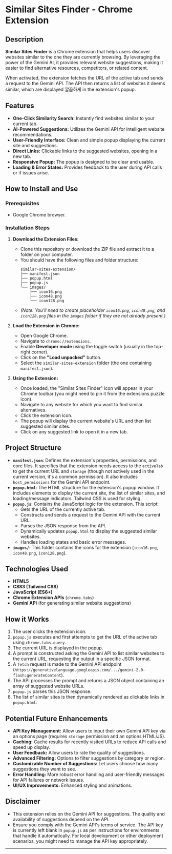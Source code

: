 # Similar Sites Finder - Chrome Extension

## Description

**Similar Sites Finder** is a Chrome extension that helps users discover websites similar to the one they are currently browsing. By leveraging the power of the Gemini AI, it provides relevant website suggestions, making it easier to find alternative resources, competitors, or related content.

When activated, the extension fetches the URL of the active tab and sends a request to the Gemini API. The API then returns a list of websites it deems similar, which are displayed 깔끔하게 in the extension's popup.

## Features

* **One-Click Similarity Search:** Instantly find websites similar to your current tab.
* **AI-Powered Suggestions:** Utilizes the Gemini API for intelligent website recommendations.
* **User-Friendly Interface:** Clean and simple popup displaying the current site and suggestions.
* **Direct Links:** Clickable links to the suggested websites, opening in a new tab.
* **Responsive Popup:** The popup is designed to be clear and usable.
* **Loading & Error States:** Provides feedback to the user during API calls or if issues arise.

## How to Install and Use

### Prerequisites

* Google Chrome browser.

### Installation Steps

1.  **Download the Extension Files:**
    * Clone this repository or download the ZIP file and extract it to a folder on your computer.
    * You should have the following files and folder structure:
        ```
        similar-sites-extension/
        ├── manifest.json
        ├── popup.html
        ├── popup.js
        └── images/
            ├── icon16.png
            ├── icon48.png
            └── icon128.png
        ```
    * *(Note: You'll need to create placeholder `icon16.png`, `icon48.png`, and `icon128.png` files in the `images` folder if they are not already present.)*

2.  **Load the Extension in Chrome:**
    * Open Google Chrome.
    * Navigate to `chrome://extensions`.
    * Enable **Developer mode** using the toggle switch (usually in the top-right corner).
    * Click on the **"Load unpacked"** button.
    * Select the `similar-sites-extension` folder (the one containing `manifest.json`).

3.  **Using the Extension:**
    * Once loaded, the "Similar Sites Finder" icon will appear in your Chrome toolbar (you might need to pin it from the extensions puzzle icon).
    * Navigate to any website for which you want to find similar alternatives.
    * Click the extension icon.
    * The popup will display the current website's URL and then list suggested similar sites.
    * Click on any suggested link to open it in a new tab.

## Project Structure

* **`manifest.json`**: Defines the extension's properties, permissions, and core files. It specifies that the extension needs access to the `activeTab` to get the current URL and `storage` (though not actively used in the current version, it's a common permission). It also includes `host_permissions` for the Gemini API endpoint.
* **`popup.html`**: The HTML structure for the extension's popup window. It includes elements to display the current site, the list of similar sites, and loading/message indicators. Tailwind CSS is used for styling.
* **`popup.js`**: Contains the JavaScript logic for the extension. This script:
    * Gets the URL of the currently active tab.
    * Constructs and sends a request to the Gemini API with the current URL.
    * Parses the JSON response from the API.
    * Dynamically updates `popup.html` to display the suggested similar websites.
    * Handles loading states and basic error messages.
* **`images/`**: This folder contains the icons for the extension (`icon16.png`, `icon48.png`, `icon128.png`).

## Technologies Used

* **HTML5**
* **CSS3 (Tailwind CSS)**
* **JavaScript (ES6+)**
* **Chrome Extension APIs** (`chrome.tabs`)
* **Gemini API** (for generating similar website suggestions)

## How it Works

1.  The user clicks the extension icon.
2.  `popup.js` executes and first attempts to get the URL of the active tab using `chrome.tabs.query`.
3.  The current URL is displayed in the popup.
4.  A prompt is constructed asking the Gemini API to list similar websites to the current URL, requesting the output in a specific JSON format.
5.  A `fetch` request is made to the Gemini API endpoint (`https://generativelanguage.googleapis.com/.../gemini-2.0-flash:generateContent`).
6.  The API processes the prompt and returns a JSON object containing an array of suggested website URLs.
7.  `popup.js` parses this JSON response.
8.  The list of similar sites is then dynamically rendered as clickable links in `popup.html`.

## Potential Future Enhancements

* **API Key Management:** Allow users to input their own Gemini API key via an options page (requires `storage` permission and an options HTML/JS).
* **Caching:** Cache results for recently visited URLs to reduce API calls and speed up display.
* **User Feedback:** Allow users to rate the quality of suggestions.
* **Advanced Filtering:** Options to filter suggestions by category or region.
* **Customizable Number of Suggestions:** Let users choose how many suggestions they want to see.
* **Error Handling:** More robust error handling and user-friendly messages for API failures or network issues.
* **UI/UX Improvements:** Enhanced styling and animations.

## Disclaimer

* This extension relies on the Gemini API for suggestions. The quality and availability of suggestions depend on the API.
* Ensure you comply with the Gemini API's terms of service. The API key is currently left blank in `popup.js` as per instructions for environments that handle it automatically. For local development or other deployment scenarios, you might need to manage the API key appropriately.

---
